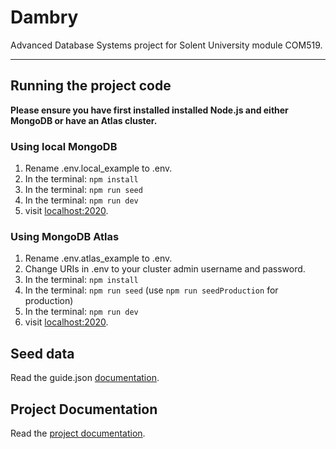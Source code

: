 # Dambry

Advanced Database Systems project for Solent University module COM519.

---

## Running the project code

**Please ensure you have first installed installed Node.js and either MongoDB or have an Atlas cluster.**

### Using local MongoDB 

1. Rename .env.local_example to .env.
1. In the terminal: `npm install`
1. In the terminal: `npm run seed`
1. In the terminal: `npm run dev`
1. visit [localhost:2020](http://localhost:2020/).

### Using MongoDB Atlas
1. Rename .env.atlas_example to .env.
1. Change URIs in .env to your cluster admin username and password.
1. In the terminal: `npm install`
1. In the terminal: `npm run seed` (use `npm run seedProduction` for production)
1. In the terminal: `npm run dev`
1. visit [localhost:2020](http://localhost:2020/).

## Seed data
Read the guide.json [documentation](/project_code/create_initial_data/README.md).

## Project Documentation
Read the [project documentation](documentation.md).
